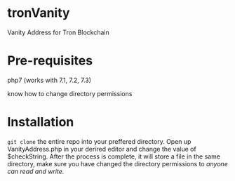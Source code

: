 # tronVanity
Vanity Address for Tron Blockchain
# Pre-requisites
php7 (works with 7.1, 7.2, 7.3)

know how to change directory permissions
# Installation
`git clone` the entire repo into your preffered directory. Open up VanityAddress.php in your derired editor and change the value of $checkString. 
After the process is complete, it will store a file in the same directory, make sure you have changed the directory permissions to _anyone can read and write._
